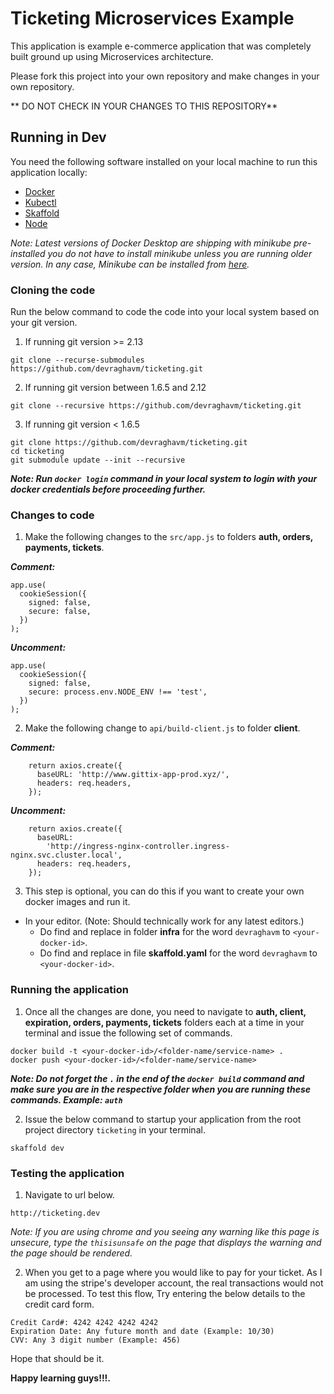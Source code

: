# Ticketing Microservices Example

This application is example e-commerce application that was completely built ground up using Microservices architecture.

Please fork this project into your own repository and make changes in your own repository.

** DO NOT CHECK IN YOUR CHANGES TO THIS REPOSITORY**

## Running in Dev

You need the following software installed on your local machine to run this application locally:

- [Docker](https://docs.docker.com/get-docker/)
- [Kubectl](https://kubernetes.io/docs/tasks/tools/install-kubectl/)
- [Skaffold](https://skaffold.dev/docs/install/)
- [Node](https://nodejs.org/en/download/)

_Note: Latest versions of Docker Desktop are shipping with minikube pre-installed you do not have to install minikube unless you are running older version. In any case, Minikube can be installed from [here](https://kubernetes.io/docs/tasks/tools/install-minikube/)._

### Cloning the code

Run the below command to code the code into your local system based on your git version.

1. If running git version >= 2.13

```
git clone --recurse-submodules https://github.com/devraghavm/ticketing.git
```

2. If running git version between 1.6.5 and 2.12

```
git clone --recursive https://github.com/devraghavm/ticketing.git
```

3. If running git version < 1.6.5

```
git clone https://github.com/devraghavm/ticketing.git
cd ticketing
git submodule update --init --recursive
```

**_Note: Run `docker login` command in your local system to login with your docker credentials before proceeding further._**

### Changes to code

1. Make the following changes to the `src/app.js` to folders **auth, orders, payments, tickets**.

**_Comment:_**

```
app.use(
  cookieSession({
    signed: false,
    secure: false,
  })
);
```

**_Uncomment:_**

```
app.use(
  cookieSession({
    signed: false,
    secure: process.env.NODE_ENV !== 'test',
  })
);
```

2. Make the following change to `api/build-client.js` to folder **client**.

**_Comment:_**

```
    return axios.create({
      baseURL: 'http://www.gittix-app-prod.xyz/',
      headers: req.headers,
    });
```

**_Uncomment:_**

```
    return axios.create({
      baseURL:
        'http://ingress-nginx-controller.ingress-nginx.svc.cluster.local',
      headers: req.headers,
    });
```

3. This step is optional, you can do this if you want to create your own docker images and run it.

- In your editor. (Note: Should technically work for any latest editors.)
  - Do find and replace in folder **infra** for the word `devraghavm` to `<your-docker-id>`.
  - Do find and replace in file **skaffold.yaml** for the word `devraghavm` to `<your-docker-id>`.

### Running the application

1. Once all the changes are done, you need to navigate to **auth, client, expiration, orders, payments, tickets** folders each at a time in your terminal and issue the following set of commands.

```
docker build -t <your-docker-id>/<folder-name/service-name> .
docker push <your-docker-id>/<folder-name/service-name>
```

**_Note: Do not forget the `.` in the end of the `docker build` command and make sure you are in the respective folder when you are running these commands. Example: `auth`_**

2. Issue the below command to startup your application from the root project directory `ticketing` in your terminal.

```
skaffold dev
```

### Testing the application

1. Navigate to url below.

```
http://ticketing.dev
```

_Note: If you are using chrome and you seeing any warning like this page is unsecure, type the `thisisunsafe` on the page that displays the warning and the page should be rendered._

2. When you get to a page where you would like to pay for your ticket. As I am using the stripe's developer account, the real transactions would not be processed. To test this flow, Try entering the below details to the credit card form.

```
Credit Card#: 4242 4242 4242 4242
Expiration Date: Any future month and date (Example: 10/30)
CVV: Any 3 digit number (Example: 456)
```

Hope that should be it.

**Happy learning guys!!!.**
